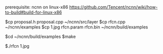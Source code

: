 
prerequisite: ncnn on linux-x86
	https://github.com/Tencent/ncnn/wiki/how-to-build#build-for-linux-x86


$cp proposal.h proposal.cpp ~/ncnn/src/layer
$cp rfcn.cpp ~/ncnn/examples
$cp 1.jpg rfcn.param rfcn.bin ~/ncnn/build/examples

$cd ~/ncnn/build/examples
$make 

$./rfcn 1.jpg

